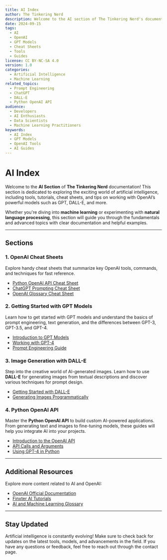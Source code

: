 ```yaml
---
title: AI Index
author: The Tinkering Nerd
description: Welcome to the AI section of The Tinkering Nerd's documentation, featuring tools, tutorials, and cheat sheets on AI, OpenAI, GPT models, and more.
date: 2024-09-15
tags:
  - AI
  - OpenAI
  - GPT Models
  - Cheat Sheets
  - Tools
  - Guides
license: CC BY-NC-SA 4.0
version: 1.0
categories:
  - Artificial Intelligence
  - Machine Learning
related_topics:
  - Prompt Engineering
  - ChatGPT
  - DALL-E
  - Python OpenAI API
audience: 
  - Developers
  - AI Enthusiasts
  - Data Scientists
  - Machine Learning Practitioners
keywords: 
  - AI Index
  - GPT Models
  - OpenAI Tools
  - AI Guides
---
```


# AI Index

Welcome to the **AI Section** of **The Tinkering Nerd** documentation! This section is dedicated to exploring the exciting world of artificial intelligence, including tools, tutorials, cheat sheets, and tips on working with OpenAI’s powerful models such as GPT, DALL-E, and more.

Whether you're diving into **machine learning** or experimenting with **natural language processing**, this section will guide you through the fundamentals and advanced topics with clear documentation and helpful examples.

---

## Sections

### 1. **OpenAI Cheat Sheets**
Explore handy cheat sheets that summarize key OpenAI tools, commands, and techniques for fast reference.
- [Python OpenAI API Cheat Sheet](python-openai-api-cheat-sheet.md)
- [ChatGPT Prompting Cheat Sheet](chatgpt-prompting-cheat-sheet.md)
- [OpenAI Glossary Cheat Sheet](openai-glossary-cheat-sheet.md)

### 2. **Getting Started with GPT Models**
Learn how to get started with GPT models and understand the basics of prompt engineering, text generation, and the differences between GPT-3, GPT-3.5, and GPT-4.
- [Introduction to GPT Models](introduction-to-gpt-models.md)
- [Working with GPT-4](working-with-gpt4.md)
- [Prompt Engineering Guide](prompt-engineering-guide.md)

### 3. **Image Generation with DALL-E**
Step into the creative world of AI-generated images. Learn how to use **DALL-E** for generating images from textual descriptions and discover various techniques for prompt design.
- [Getting Started with DALL-E](getting-started-with-dall-e.md)
- [Generating Images Programmatically](generating-images-with-dall-e.md)

### 4. **Python OpenAI API**
Master the **Python OpenAI API** to build custom AI-powered applications. From generating text and images to fine-tuning models, these guides will help you integrate AI into your projects.
- [Introduction to the OpenAI API](openai-api-introduction.md)
- [API Calls and Arguments](api-calls-and-arguments.md)
- [Using GPT-4 in Python](using-gpt4-in-python.md)

---

## Additional Resources
Explore more content related to AI and OpenAI:
- [OpenAI Official Documentation](https://beta.openai.com/docs/)
- [Finxter AI Tutorials](https://finxter.com)
- [AI and Machine Learning Glossary](ai-glossary.md)

---

## Stay Updated
Artificial intelligence is constantly evolving! Make sure to check back for updates on the latest tools, models, and advancements in the field. If you have any questions or feedback, feel free to reach out through the contact page.

